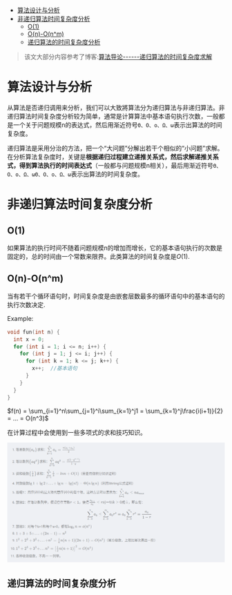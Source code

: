 <!-- TOC -->

- [算法设计与分析](#算法设计与分析)
- [非递归算法时间复杂度分析](#非递归算法时间复杂度分析)
  - [O(1)](#o1)
  - [O(n)-O(n^m)](#on-on^m)
  - [递归算法的时间复杂度分析](#递归算法的时间复杂度分析)

<!-- /TOC -->

> 该文大部分内容参考了博客:[算法导论------递归算法的时间复杂度求解](https://blog.csdn.net/so_geili/article/details/53444816)

# 算法设计与分析

从算法是否递归调用来分析，我们可以大致將算法分为递归算法与非递归算法。非递归算法时间复杂度分析较为简单，通常是计算算法中基本语句执行次数，一般都是一个关于问题规模n的表达式，然后用渐近符号`Θ、O、o、Ω、ω`表示出算法的时间复杂度。 

递归算法是采用分治的方法，把一个“大问题”分解出若干个相似的“小问题”求解。在分析算法复杂度时，关键是**根据递归过程建立递推关系式，然后求解递推关系式，得到算法执行的时间表达式**（一般都与问题规模n相关），最后用渐近符号`Θ、O、o、Ω、ωΘ、Ο、o、Ω、ω`表示出算法的时间复杂度。

# 非递归算法时间复杂度分析

## O(1)

如果算法的执行时间不随着问题规模n的增加而增长，它的基本语句执行的次数是固定的，总的时间由一个常数来限界。此类算法的时间复杂度是$O(1)$.

## O(n)-O(n^m)

当有若干个循环语句时，时间复杂度是由嵌套层数最多的循环语句中的基本语句的执行次数决定.

Example:

```cpp
void fun(int n) {
  int x = 0;
  for (int i = 1; i <= n; i++) {
    for (int j = 1; j <= i; j++) {
      for (int k = 1; k <= j; k++) {
        x++;  //基本语句
      }
    }
  }
}
```

$f(n) = \sum_{i=1}^n\sum_{j=1}^i\sum_{k=1}^j1 = \sum_{k=1}^j\frac{i(i+1)}{2} = ... = O(n^3)$

在计算过程中会使用到一些多项式的求和技巧知识。

![](/images/2019-03-06-09-58-29.png)

## 递归算法的时间复杂度分析